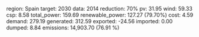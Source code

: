 region: Spain
target: 2030
data: 2014
reduction: 70%
pv: 31.95
wind: 59.33
csp: 8.58
total_power: 159.69
renewable_power: 127.27 (79.70%)
cost: 4.59
demand: 279.19
generated: 312.59
exported: -24.56
imported: 0.00
dumped: 8.84
emissions: 14,903.70 (76.91 %)
